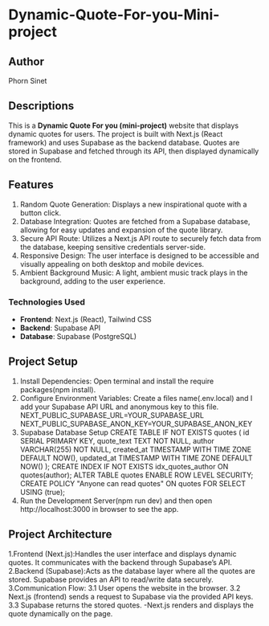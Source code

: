 # Dynamic-Quote-For-you-Mini-project
## Author 
Phorn Sinet
## Descriptions
This is a **Dynamic Quote For you (mini-project)** website that displays dynamic quotes for users. The project is built with Next.js (React framework) and uses Supabase as the backend database. Quotes are stored in Supabase and fetched through its API, then displayed dynamically on the frontend.
## Features
1. Random Quote Generation: Displays a new inspirational quote with a button click.
2. Database Integration: Quotes are fetched from a Supabase database, allowing for easy updates and expansion of the quote library.
3. Secure API Route: Utilizes a Next.js API route to securely fetch data from the database, keeping sensitive credentials server-side.
4. Responsive Design: The user interface is designed to be accessible and visually appealing on both desktop and mobile devices.
5. Ambient Background Music: A light, ambient music track plays in the background, adding to the user experience.
### Technologies Used
- **Frontend**: Next.js (React), Tailwind CSS  
- **Backend**: Supabase API  
- **Database**: Supabase (PostgreSQL)
## Project Setup
1. Install Dependencies: Open terminal and install the require packages(npm install).
2. Configure Environment Variables: Create a files name(.env.local) and I add your Supabase API URL and anonymous key to this file.
NEXT_PUBLIC_SUPABASE_URL=YOUR_SUPABASE_URL
NEXT_PUBLIC_SUPABASE_ANON_KEY=YOUR_SUPABASE_ANON_KEY
3. Supabase Database Setup
CREATE TABLE IF NOT EXISTS quotes (
  id SERIAL PRIMARY KEY,
  quote_text TEXT NOT NULL,
  author VARCHAR(255) NOT NULL,
  created_at TIMESTAMP WITH TIME ZONE DEFAULT NOW(),
  updated_at TIMESTAMP WITH TIME ZONE DEFAULT NOW()
);
CREATE INDEX IF NOT EXISTS idx_quotes_author ON quotes(author);
ALTER TABLE quotes ENABLE ROW LEVEL SECURITY;
CREATE POLICY "Anyone can read quotes" ON quotes
  FOR SELECT USING (true);
5. Run the Development Server(npm run dev) and then open http://localhost:3000 in browser to see the app.
## Project Architecture
1.Frontend (Next.js):Handles the user interface and displays dynamic quotes. It communicates with the backend through Supabase’s API.
2.Backend (Supabase):Acts as the database layer where all the quotes are stored. Supabase provides an API to read/write data securely.
3.Communication Flow: 
3.1 User opens the website in the browser. 
3.2 Next.js (frontend) sends a request to Supabase via the provided API keys. 
3.3 Supabase returns the stored quotes. -Next.js renders and displays the quote dynamically on the page.
